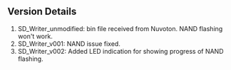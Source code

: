 ## Version Details

1. SD_Writer_unmodified: bin file received from Nuvoton. NAND flashing won't work.
2. SD_Writer_v001: NAND issue fixed.
3. SD_Writer_v002: Added LED indication for showing progress of NAND flashing.